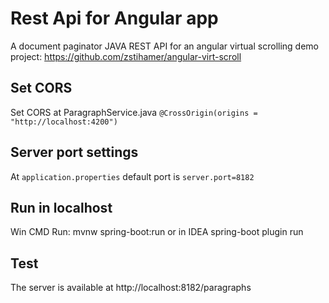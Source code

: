 # Rest Api for Angular app
A document paginator JAVA REST API for an angular virtual scrolling demo project: https://github.com/zstihamer/angular-virt-scroll

## Set CORS 
Set CORS at ParagraphService.java 
`@CrossOrigin(origins = "http://localhost:4200")`
 
## Server port settings
At  `application.properties` default port is `server.port=8182`

## Run in localhost
Win CMD 
Run: mvnw spring-boot:run or in IDEA spring-boot plugin run

## Test
The server is available at http://localhost:8182/paragraphs
